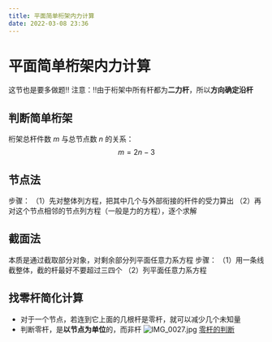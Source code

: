 ```yaml
---
title: 平面简单桁架内力计算
date: 2022-03-08 23:36
---
```

# 平面简单桁架内力计算
这节也是要多做题‼️
注意：‼️由于桁架中所有杆都为**二力杆**，所以**方向确定沿杆**
## 判断简单桁架
桁架总杆件数 $m$ 与总节点数 $n$ 的关系：
$$
m=2n-3
$$
## 节点法
步骤：
（1）先对整体列方程，把其中几个与外部衔接的杆件的受力算出
（2）再对这个节点相邻的节点列方程（一般是力的方程），逐个求解
## 截面法
本质是通过截取部分对象，对剩余部分列平面任意力系方程
步骤：
（1）用一条线截整体，截的杆最好不要超过三四个
（2）列平面任意力系方程
## 找零杆简化计算
* 对于一个节点，若连到它上面的几根杆是零杆，就可以减少几个未知量
* 判断零杆，是**以节点为单位**的，而非杆
![IMG_0027.jpg](http://image.tjzfile.xyz/images/2022/03/08/IMG_0027.jpg)
[零杆的判断](https://zhuanlan.zhihu.com/p/96818725)